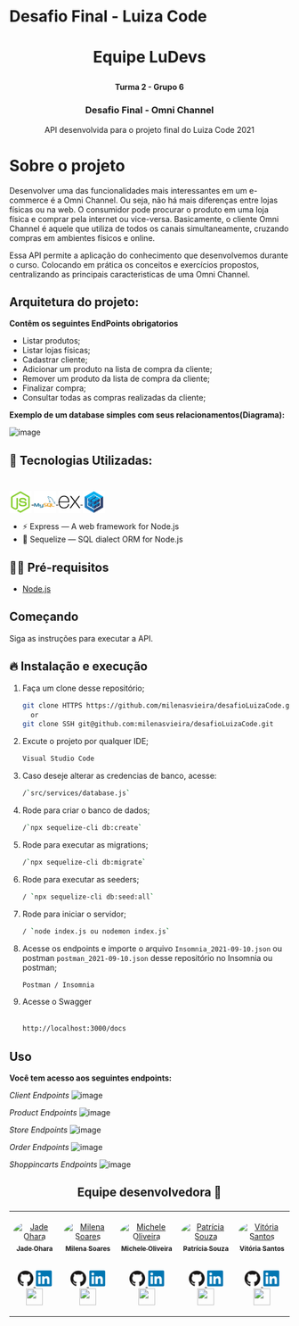 # Desafio Final - Luiza Code 

# <p align="center"> Equipe LuDevs</p>

#### <h4 align="center"> Turma 2 - Grupo 6</h4>

<p align="center">
    <h3 align="center"> Desafio Final - Omni Channel </h3>
    <p align="center">
       API desenvolvida para o projeto final do Luiza Code 2021
    <br />
   </p>
<p>

# Sobre o projeto

Desenvolver uma das funcionalidades mais interessantes em um e-commerce é a Omni Channel. Ou seja, não há mais diferenças entre lojas físicas ou na web. O consumidor pode procurar 
o produto em uma loja física e comprar pela internet ou vice-versa. 
Basicamente, o cliente Omni Channel é aquele que utiliza de todos os canais simultaneamente, cruzando compras em ambientes físicos e online.

Essa API permite a aplicação do conhecimento que desenvolvemos durante o curso. Colocando em prática os conceitos e exercícios propostos, centralizando as principais caracteristicas de uma Omni Channel.

## Arquitetura do projeto:

**Contêm os seguintes EndPoints obrigatorios**

* Listar produtos;
* Listar lojas físicas;
* Cadastrar cliente;
* Adicionar um produto na lista de compra da cliente;
* Remover um produto da lista de compra da cliente; 
* Finalizar compra;
* Consultar todas as compras realizadas da cliente;


**Exemplo de um database simples com seus relacionamentos(Diagrama):**
    
![image](https://user-images.githubusercontent.com/41996167/132949125-c49646d2-eba9-4117-aa43-d6ba6250b598.png)


## 🚀 Tecnologias Utilizadas: <br><br>

<a href="Java">
   <img align="center" alt="java" height="40" width="40" src="https://raw.githubusercontent.com/devicons/devicon/master/icons/nodejs/nodejs-plain.svg">
</a>
<a href="Java">
   <img align="center" alt="mysql" height="40" width="40" src="https://raw.githubusercontent.com/devicons/devicon/master/icons/mysql/mysql-original-wordmark.svg">
</a>
    <a href="Java">
   <img align="center" alt="mysql" height="40" width="40" src="https://raw.githubusercontent.com/devicons/devicon/master/icons/express/express-original.svg">
</a>
    <a href="Java">
   <img align="center" alt="mysql" height="40" width="40" src="https://raw.githubusercontent.com/devicons/devicon/master/icons/sequelize/sequelize-original.svg">
</a>

- ⚡ Express — A web framework for Node.js
- 💾 Sequelize — SQL dialect ORM for Node.js

    
## ✋🏻 Pré-requisitos

- [Node.js](https://nodejs.org/en/)


<!-- GETTING STARTED -->
## Começando

Siga as instruções para executar a API.

## 🔥 Instalação e execução

1. Faça um clone desse repositório;
   ```sh
   git clone HTTPS https://github.com/milenasvieira/desafioLuizaCode.git
     or
   git clone SSH git@github.com:milenasvieira/desafioLuizaCode.git
   ```
  
2. Excute o projeto por qualquer IDE;
   ```sh
   Visual Studio Code
   ```
3. Caso deseje alterar as credencias de banco, acesse:
    ```sh
   /`src/services/database.js`
   ```
4. Rode para criar o banco de dados;
    ```sh
   /`npx sequelize-cli db:create`
   ```
5. Rode  para executar as migrations;
     ```sh
   /`npx sequelize-cli db:migrate`
   ```   
6. Rode para executar as seeders;
      ```sh
   / `npx sequelize-cli db:seed:all`
   ```   
7. Rode para iniciar o servidor;
    ```sh
   / `node index.js ou nodemon index.js`
   ```
8. Acesse os endpoints e  importe o arquivo `Insomnia_2021-09-10.json` ou postman `postman_2021-09-10.json` desse repositório no Insomnia ou postman;
   ```sh
   Postman / Insomnia 
   ```
9. Acesse o Swagger
   ```sh

   http://localhost:3000/docs 
   ```

<!-- USAGE EXAMPLES -->
## Uso

**Você tem acesso aos seguintes endpoints:**

_Client Endpoints_
![image](https://user-images.githubusercontent.com/41996167/133008323-e88dcffe-21d5-42c1-a030-6939212dffd0.png)

_Product Endpoints_
![image](https://user-images.githubusercontent.com/41996167/133008336-af4cd60d-5089-4445-9554-4c1245ab7a12.png)

_Store Endpoints_
![image](https://user-images.githubusercontent.com/41996167/133008184-f2c4756a-0501-45ea-b771-8f9cd3776519.png)

_Order Endpoints_
![image](https://user-images.githubusercontent.com/41996167/133008207-240b03ae-52f6-4201-9d7f-ad6ba671890b.png)

_Shoppincarts Endpoints_
![image](https://user-images.githubusercontent.com/41996167/133008255-3ee74fe5-e886-4ae9-bb5c-8450c560084c.png)

## <p align="center"> Equipe desenvolvedora 💖</p>


<table align="center">
  <td align="center"><br>
        <a href="https://www.linkedin.com/in/jadeohara">
            <img src="https://avatars.githubusercontent.com/u/88908627?v=4" width="105px;" alt="Jade Ohara" style="max-width:100%;border-radius: 50%;">
            <br><sub><b>Jade Ohara</b></sub><br>
        <p align="center">
            </a><br>
            <a href="https://github.com/JadeOhara">
                   <img src="https://raw.githubusercontent.com/devicons/devicon/master/icons/github/github-original.svg" height="30" width="30">
            </a>
            <a href="https://www.linkedin.com/in/jadeohara/" rel="nofollow">
                 <img src="https://raw.githubusercontent.com/devicons/devicon/master/icons/linkedin/linkedin-original.svg" height="30" width="30">
            </a>
            <a href="mailto:jade-ohara@hotmail.com">
                  <img src="https://user-images.githubusercontent.com/60053229/118977653-c8a76a00-b94c-11eb-8832-e815ed684ccf.png" height="30" width="30">
            </a>
       </p>
</td>
 <td align="center"><br>
        <a href="https://www.linkedin.com/in/milena-s-vieira">
            <img src="https://avatars.githubusercontent.com/u/78439783?v=4" width="105px;" alt="Milena Soares" style="max-width:100%;border-radius: 50%;">
            <br><sub><b>Milena Soares</b></sub><br>
        <p align="center">
            </a><br>
            <a href="https://github.com/milenasvieira">
                   <img src="https://raw.githubusercontent.com/devicons/devicon/master/icons/github/github-original.svg" height="30" width="30">
            </a>
            <a href="https://www.linkedin.com/in/milena-s-vieira/" rel="nofollow">
                 <img src="https://raw.githubusercontent.com/devicons/devicon/master/icons/linkedin/linkedin-original.svg" height="30" width="30">
            </a>
            <a href="mailto:milenasvieira63@gmail.com">
                  <img src="https://user-images.githubusercontent.com/60053229/118977653-c8a76a00-b94c-11eb-8832-e815ed684ccf.png" height="30" width="30">
            </a>
       </p>
</td>

 <td align="center"><br>
        <a href="https://www.linkedin.com/in/michele-oliveira-969218122">
            <img src="https://avatars.githubusercontent.com/u/87742551?v=4" width="105px;" alt="Michele Oliveira" style="max-width:100%;border-radius: 50%;">
            <br><sub><b>Michele Oliveira</b></sub><br>
        <p align="center">
            </a><br>
            <a href="https://github.com/micoliveira">
                   <img src="https://raw.githubusercontent.com/devicons/devicon/master/icons/github/github-original.svg" height="30" width="30">
            </a>
            <a href="https://www.linkedin.com/in/michele-oliveira-969218122/" rel="nofollow">
                 <img src="https://raw.githubusercontent.com/devicons/devicon/master/icons/linkedin/linkedin-original.svg" height="30" width="30">
            </a>
            <a href="mailto:mariamichelep@gmail.com">
                  <img src="https://user-images.githubusercontent.com/60053229/118977653-c8a76a00-b94c-11eb-8832-e815ed684ccf.png" height="30" width="30">
            </a>
       </p>
</td>
<td align="center"><br>
        <a href="https://www.linkedin.com/in/paty-souza">
            <img src="https://avatars.githubusercontent.com/u/41996167?v=4" width="105px;" alt="Patrícia Souza" style="max-width:100%;border-radius: 50%;">
            <br><sub><b>Patrícia Souza</b></sub><br>
        <p align="center">
            </a><br>
            <a href="https://github.com/patysonar">
                   <img src="https://raw.githubusercontent.com/devicons/devicon/master/icons/github/github-original.svg" height="30" width="30">
            </a>
            <a href="https://www.linkedin.com/in/paty-souza/" rel="nofollow">
                 <img src="https://raw.githubusercontent.com/devicons/devicon/master/icons/linkedin/linkedin-original.svg" height="30" width="30">
            </a>
            <a href="mailto:patysonar@gmail.com">
                  <img src="https://user-images.githubusercontent.com/60053229/118977653-c8a76a00-b94c-11eb-8832-e815ed684ccf.png" height="30" width="30">
            </a>
       </p>
</td>

<td align="center"><br>
        <a href="https://www.linkedin.com/in/vit%C3%B3ria-santos-618352146">
            <img src="https://avatars.githubusercontent.com/u/88866482?v=4" width="105px;" alt="Vitória Santos" style="max-width:100%;border-radius: 50%;">
            <br><sub><b>Vitória Santos</b></sub><br>
        <p align="center">
            </a><br>
            <a href="https://github.com/Vitoriafersant">
                   <img src="https://raw.githubusercontent.com/devicons/devicon/master/icons/github/github-original.svg" height="30" width="30">
            </a>
            <a href="https://www.linkedin.com/in/vit%C3%B3ria-santos-618352146/" rel="nofollow">
                 <img src="https://raw.githubusercontent.com/devicons/devicon/master/icons/linkedin/linkedin-original.svg" height="30" width="30">
            </a>
            <a href="mailto:vitoria.fer.santos@hotmail.com">
                  <img src="https://user-images.githubusercontent.com/60053229/118977653-c8a76a00-b94c-11eb-8832-e815ed684ccf.png" height="30" width="30">
            </a>
       </p>
</td>

</table>

    
